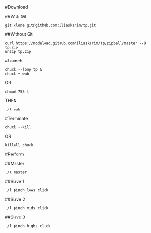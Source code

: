 #Download

##With Git
```
git clone git@github.com:iliaskarim/tp.git
```


##Without Git
```
curl https://nodeload.github.com/iliaskarim/tp/zipball/master --O tp.zip
unzip tp.zip
```


#Launch

```
chuck --loop tp &
chuck + wub
```

OR  

```
chmod 755 l
```

THEN  

```
./l wub
```


#Terminate

```
chuck --kill
```

OR  

```
killall chuck
```


#Perform

##Master

```
./l master
```


##Slave 1
```
./l pinch_lows click
```


##Slave 2
```
./l pinch_mids click
```


##Slave 3
```
./l pinch_highs click
```
